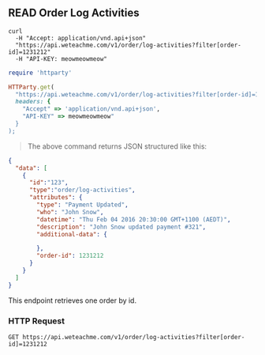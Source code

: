 ## READ Order Log Activities

```shell
curl 
  -H "Accept: application/vnd.api+json" 
  "https://api.weteachme.com/v1/order/log-activities?filter[order-id]=1231212"
  -H "API-KEY: meowmeowmeow"
```

```ruby
require 'httparty'

HTTParty.get(
  "https://api.weteachme.com/v1/order/log-activities?filter[order-id]=1231212", 
  headers: {
    "Accept" => 'application/vnd.api+json', 
    "API-KEY" => meowmeowmeow"
  }
);

```

> The above command returns JSON structured like this:

```json
{
  "data": [
    {
      "id":"123",
      "type":"order/log-activities",
      "attributes": {
        "type": "Payment Updated",
        "who": "John Snow",
        "datetime": "Thu Feb 04 2016 20:30:00 GMT+1100 (AEDT)",
        "description": "John Snow updated payment #321",
        "additional-data": {

        },
        "order-id": 1231212
      }
    }
  ]
}
```

This endpoint retrieves one order by id.

### HTTP Request

`GET https://api.weteachme.com/v1/order/log-activities?filter[order-id]=1231212`

